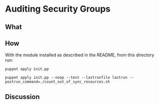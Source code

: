 # Auditing Security Groups


## What


## How

With the module installed as described in the README, from this
directory run:

    puppet apply init.pp

    puppet apply init.pp --noop --test --lastrunfile lastrun --postrun_command=./count_out_of_sync_resources.sh

## Discussion
